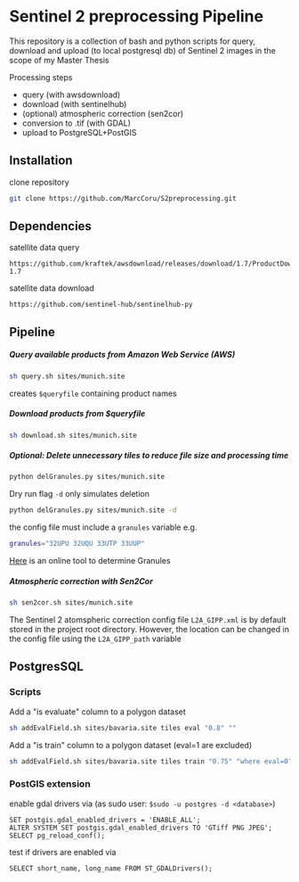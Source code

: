 # Sentinel 2 preprocessing Pipeline

This repository is a collection of bash and python scripts for
query, download and upload (to local postgresql db) of Sentinel 2 images
in the scope of my Master Thesis

Processing steps
* query (with awsdownload)
* download (with sentinelhub)
* (optional) atmospheric correction (sen2cor)
* conversion to .tif (with GDAL)
* upload to PostgreSQL+PostGIS

## Installation

clone repository
```bash
git clone https://github.com/MarcCoru/S2preprocessing.git
```

## Dependencies

satellite data query
```
https://github.com/kraftek/awsdownload/releases/download/1.7/ProductDownload-1.7
```

satellite data download
```
https://github.com/sentinel-hub/sentinelhub-py
```

## Pipeline

##### Query available products from Amazon Web Service (AWS)

```bash
sh query.sh sites/munich.site
```

creates ```$queryfile``` containing product names

##### Download products from $queryfile

```bash
sh download.sh sites/munich.site
```

##### Optional: Delete unnecessary tiles to reduce file size and processing time

```bash
python delGranules.py sites/munich.site
```

Dry run flag ```-d``` only simulates deletion

```bash
python delGranules.py sites/munich.site -d
```


the config file must include a ```granules``` variable
e.g.
```bash
granules="32UPU 32UQU 33UTP 33UUP"
```

[Here](https://mappingsupport.com/p/coordinates-mgrs-google-maps.html) is an online tool to determine Granules

##### Atmospheric correction with Sen2Cor

```bash
sh sen2cor.sh sites/munich.site
```

The Sentinel 2 atomspheric correction config file ```L2A_GIPP.xml``` is by
default stored in the project root directory.
However, the location can be changed in the config file using the ```L2A_GIPP_path``` variable

## PostgresSQL

### Scripts

Add a "is evaluate" column to a polygon dataset
```bash
sh addEvalField.sh sites/bavaria.site tiles eval "0.8" ""
```

Add a "is train" column to a polygon dataset (eval=1 are excluded)
```bash
sh addEvalField.sh sites/bavaria.site tiles train "0.75" "where eval=0"
```

### PostGIS extension

enable gdal drivers via (as sudo user: ```$sudo -u postgres -d <database>```)
```
SET postgis.gdal_enabled_drivers = 'ENABLE_ALL';
ALTER SYSTEM SET postgis.gdal_enabled_drivers TO 'GTiff PNG JPEG';
SELECT pg_reload_conf();
```

test if drivers are enabled via
```
SELECT short_name, long_name FROM ST_GDALDrivers();
```
